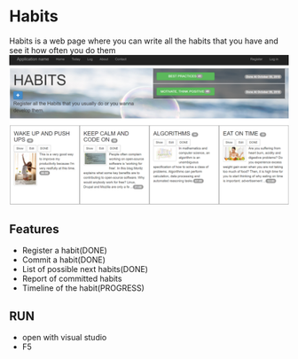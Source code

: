 ﻿# Habits
Habits is a web page where you can write all the habits that you have and see it how often you do them
![Home](https://raw.githubusercontent.com/kapit4n/habits/master/mockups/habit-home.0.2.png)

## Features
* Register a habit(DONE)
* Commit a habit(DONE)
* List of possible next habits(DONE)
* Report of committed habits
* Timeline of the habit(PROGRESS)

## RUN
* open with visual studio
* F5
